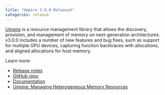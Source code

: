 ```yaml
---
title: "Umpire 3.0.0 Released"
categories: release
---
```


[Umpire](https://github.com/LLNL/Umpire) is a resource management library that allows the discovery, provision, and management of memory on next-generation architectures. v3.0.0 includes a number of new features and bug fixes, such as support for multiple GPU devices, capturing function backtraces with allocations, and aligned allocations for host memory.

Learn more:
- [Release notes](https://github.com/LLNL/Umpire/releases/tag/v0.3.0)
- [GitHub repo](https://github.com/LLNL/Umpire)
- [Documentation](https://umpire.readthedocs.io/en/latest/)
- [Umpire: Managing Heterogeneous Memory Resources](https://computing.llnl.gov/projects/umpire)
